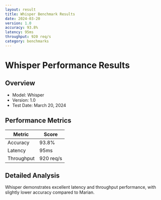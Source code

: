 ```yaml
---
layout: result
title: Whisper Benchmark Results
date: 2024-03-20
version: 1.0
accuracy: 93.8%
latency: 95ms
throughput: 920 req/s
category: benchmarks
---
```


# Whisper Performance Results

## Overview
- Model: Whisper
- Version: 1.0
- Test Date: March 20, 2024

## Performance Metrics

| Metric | Score |
|--------|-------|
| Accuracy | 93.8% |
| Latency | 95ms |
| Throughput | 920 req/s |

## Detailed Analysis
Whisper demonstrates excellent latency and throughput performance, with slightly lower accuracy compared to Marian. 